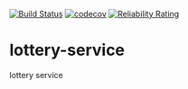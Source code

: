 [![Build Status](https://travis-ci.org/mercanil/lottery-service.svg?branch=main)](https://travis-ci.org/mercanil/lottery-service)
[![codecov](https://codecov.io/gh/mercanil/lottery-service/branch/main/graph/badge.svg?token=M26LGLFH1E)](https://codecov.io/gh/mercanil/lottery-service)
[![Reliability Rating](https://sonarcloud.io/api/project_badges/measure?project=mercanil_lottery-service&metric=reliability_rating)](https://sonarcloud.io/dashboard?id=mercanil_lottery-service)
# lottery-service
lottery service
